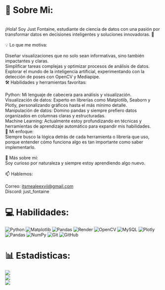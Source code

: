 # 💫 Sobre Mi:
<br>¡Hola! Soy Just Fontaine, estudiante de ciencia de datos con una pasión por transformar datos en decisiones inteligentes y soluciones innovadoras. 🚀<br><br>💡 Lo que me motiva:<br><br>Diseñar visualizaciones que no solo sean informativas, sino también impactantes y claras.<br>Simplificar tareas complejas y optimizar procesos de análisis de datos.<br>Explorar el mundo de la inteligencia artificial, experimentando con la detección de poses con OpenCV y Mediapipe.<br>🛠️ Habilidades y herramientas favoritas:<br><br>Python: Mi lenguaje de cabecera para análisis y visualización.<br>Visualización de datos: Experto en librerías como Matplotlib, Seaborn y Plotly, personalizando gráficos hasta el más mínimo detalle.<br>Manipulación de datos: Domino pandas y siempre prefiero datos organizados en columnas claras y estructuradas.<br>Machine Learning: Actualmente estoy profundizando en técnicas y herramientas de aprendizaje automático para expandir mis habilidades.<br>🎯 Mi enfoque:<br>Siempre busco la lógica detrás de cada herramienta o librería que uso, porque entender cómo funciona algo es tan importante como saber implementarlo.<br><br>🌟 Más sobre mí:<br>Soy curioso por naturaleza y siempre estoy aprendiendo algo nuevo.<br><br>📫 Hablemos:<br><br>Correo: itsmealeexvii@gmail.com<br>Discord: just_fontaine


# 💻 Habilidades:
![Python](https://img.shields.io/badge/python-3670A0?style=for-the-badge&logo=python&logoColor=ffdd54) ![Matplotlib](https://img.shields.io/badge/Matplotlib-%23ffffff.svg?style=for-the-badge&logo=Matplotlib&logoColor=black) ![Pandas](https://img.shields.io/badge/pandas-%23150458.svg?style=for-the-badge&logo=pandas&logoColor=white) ![Render](https://img.shields.io/badge/Render-%46E3B7.svg?style=for-the-badge&logo=render&logoColor=white) ![OpenCV](https://img.shields.io/badge/opencv-%23white.svg?style=for-the-badge&logo=opencv&logoColor=white) ![MySQL](https://img.shields.io/badge/mysql-4479A1.svg?style=for-the-badge&logo=mysql&logoColor=white) ![Plotly](https://img.shields.io/badge/Plotly-%233F4F75.svg?style=for-the-badge&logo=plotly&logoColor=white) ![Pandas](https://img.shields.io/badge/pandas-%23150458.svg?style=for-the-badge&logo=pandas&logoColor=white) ![NumPy](https://img.shields.io/badge/numpy-%23013243.svg?style=for-the-badge&logo=numpy&logoColor=white) ![Git](https://img.shields.io/badge/git-%23F05033.svg?style=for-the-badge&logo=git&logoColor=white) ![GitHub](https://img.shields.io/badge/github-%23121011.svg?style=for-the-badge&logo=github&logoColor=white)
# 📊 Estadisticas:
![](https://github-readme-stats.vercel.app/api?username=JFontaineGit&theme=radical&hide_border=false&include_all_commits=true&count_private=false)<br/>
![](https://github-readme-streak-stats.herokuapp.com/?user=JFontaineGit&theme=radical&hide_border=false)<br/>
![](https://github-readme-stats.vercel.app/api/top-langs/?username=JFontaineGit&theme=radical&hide_border=false&include_all_commits=true&count_private=false&layout=compact)

<!-- Proudly created with GPRM ( https://gprm.itsvg.in ) -->
